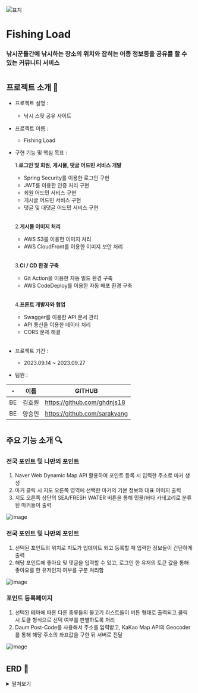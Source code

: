 ![표지](https://github.com/ghdnjs18/fishingLoad_backEnd/assets/70429434/457f716e-fbe1-40c7-9dc2-dd97e001d53e)

# Fishing Load 
### 낚시꾼들간에 낚시하는 장소의 위치와 잡히는 어종 정보등을 공유를 할 수 있는 커뮤니티 서비스
#

#
## 프로젝트 소개 📢
- 프로젝트 설명 :
    - 낚시 스팟 공유 사이트
- 프로젝트 이름 :
    - Fishing Load
- 구현 기능 및 핵심 목표 :
  
    1.**로그인 및 회원, 게시물, 댓글 어드민 서비스 개발**
    - Spring Security를 이용한 로그인 구현
    - JWT를 이용한 인증 처리 구현
    - 회원 어드민 서비스 구현
    - 게시글 어드민 서비스 구현
    - 댓글 및 대댓글 어드민 서비스 구현
      
    </br>
    
   2.**게시물 이미지 처리**
    - AWS S3를 이용한 이미지 처리
    - AWS CloudFront를 이용한 이미지 보안 처리
      
    </br>

   3.**CI / CD 환경 구축**
    - Git Action을 이용한 자동 빌드 환경 구축
    - AWS CodeDeploy를 이용한 자동 배포 환경 구축
      
    </br>
    
   4.**프론트 개발자와 협업**
    - Swagger를 이용한 API 문서 관리
    - API 통신을 이용한 데이터 처리
    - CORS 문제 해결
 
    </br>
    
- 프로젝트 기간 : 
    - 2023.09.14 ~ 2023.09.27
- 팀원 : <br>

| - | 이름 | GITHUB |
|--|--|--|
| BE | 김호원 | https://github.com/ghdnjs18 |
| BE | 양승민 | https://github.com/sarakyang |

#

## 주요 기능 소개 🔍

### 전국 포인트 및 나만의 포인트
1. Naver Web Dynamic Map API 활용하여 포인트 등록 시 입력한 주소로 마커 생성
2. 마커 클릭 시 지도 오른쪽 영역에 선택한 마커의 기본 정보와 대표 이미지 출력
3. 지도 오른쪽 상단의 SEA/FRESH WATER 버튼을 통해 민물/바다 카테고리로 분류된 마커들이 출력

![image](https://github.com/ghdnjs18/fishingLoad_backEnd/assets/70429434/c8e6f81a-4f5e-49d3-ac97-b76ed8424845)

### 전국 포인트 및 나만의 포인트
1. 선택된 포인트의 위치로 지도가 업데이트 되고 등록할 때 입력한 정보들이 간단하게 출력
2. 해당 포인트에 좋아요 및 댓글을 입력할 수 있고, 로그인 한 유저의 토큰 값을 통해 좋아요를 한 유저인지 여부를 구분 처리함

![image](https://github.com/ghdnjs18/fishingLoad_backEnd/assets/70429434/ddd72765-86e9-481d-9099-ea2c42941a61)

### 포인트 등록페이지
1. 선택된 테마에 따른 다른 종류들의 물고기 리스트들이 버튼 형태로 출력되고 클릭 시 토클 형식으로 선택 여부를 판별하도록 처리
2. Daum Post-Code를 사용해서 주소를 입력받고, KaKao Map API의 Geocoder를 통해 해당 주소의 좌표값을 구한 뒤 서버로 전달

![image](https://github.com/ghdnjs18/fishingLoad_backEnd/assets/70429434/5faf5bb3-5ce3-4f61-acd7-4e129a007504)

#

## ERD 🔗
<details>
<summary> 펼쳐보기 </summary>
<div markdown="1">  
    
  ![테이블 (1)](https://github.com/ghdnjs18/fishingLoad_backEnd/assets/70429434/2457e8b8-1eaf-4f1a-9254-632e7cc372a8)


</div>
</details>
